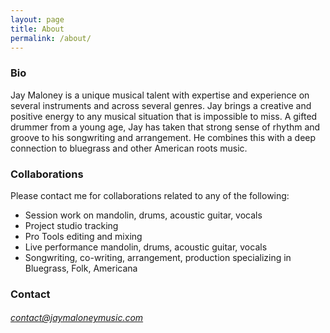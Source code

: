 ```yaml
---
layout: page
title: About
permalink: /about/
---
```


### Bio

Jay Maloney is a unique musical talent with expertise and experience on several instruments and across several genres. Jay brings a creative and positive energy to any musical situation that is impossible to miss. A gifted drummer from a young age, Jay has taken that strong sense of rhythm and groove to his songwriting and arrangement. He combines this with a deep connection to bluegrass and other American roots music.

### Collaborations

Please contact me for collaborations related to any of the following:
* Session work on mandolin, drums, acoustic guitar, vocals
* Project studio tracking
* Pro Tools editing and mixing
* Live performance mandolin, drums, acoustic guitar, vocals
* Songwriting, co-writing, arrangement, production specializing in Bluegrass, Folk, Americana

### Contact
###### contact@jaymaloneymusic.com
